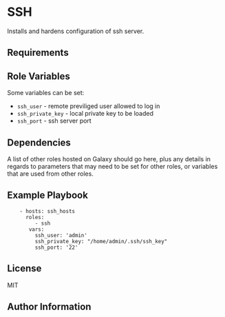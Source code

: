 SSH
=========

Installs and hardens configuration of ssh server.

Requirements
------------

Role Variables
--------------

Some variables can be set:
- `ssh_user` - remote previliged user allowed to log in
- `ssh_private_key` - local private key to be loaded
- `ssh_port` - ssh server port

Dependencies
------------

A list of other roles hosted on Galaxy should go here, plus any details in regards to parameters that may need to be set for other roles, or variables that are used from other roles.

Example Playbook
----------------
```
    - hosts: ssh_hosts
      roles:
         - ssh
	   vars:
	     ssh_user: 'admin'
	     ssh_private_key: "/home/admin/.ssh/ssh_key"
	     ssh_port: '22'
```

License
-------

MIT

Author Information
------------------
